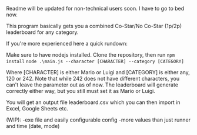 Readme will be updated for non-technical users soon. I have to go to bed now.

This program basically gets you a combined Co-Star/No Co-Star (1p/2p)
leaderboard for any category.

If you're more experienced here a quick rundown:

Make sure to have nodejs installed.
Clone the repository, then run 
`npm install`
`node .\main.js --character [CHARACTER] --category [CATEGORY]`

Where [CHARACTER] is either Mario or Luigi and [CATEGORY] is either any, 120 or 242.
Note that while 242 does not have different characters, you can't leave the parameter out as of now.
The leaderboard will generate correctly either way, but you still must set it as Mario or Luigi.

You will get an output file leaderboard.csv which you can then import in Excel, Google Sheets etc.

(WIP):
  -exe file and easily configurable config
  -more values than just runner and time (date, mode)
